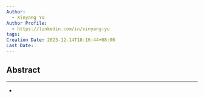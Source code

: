 ```yaml
---
Author:
  - Xinyang YU
Author Profile:
  - https://linkedin.com/in/xinyang-yu
tags: 
Creation Date: 2023-12-14T18:16:44+08:00
Last Date:
---
```

## Abstract
---
- 